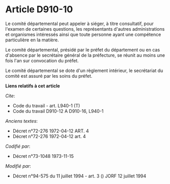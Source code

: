 # Article D910-10

Le comité départemental peut appeler à siéger, à titre consultatif, pour l'examen de certaines questions, les représentants
d'autres administrations et organismes intéressés ainsi que toute personne ayant une compétence particulière en la matière.

Le comité départemental, présidé par le préfet du département ou en cas d'absence par le secrétaire général de la préfecture,
se réunit au moins une fois l'an sur convocation du préfet.

Le comité départemental se dote d'un règlement intérieur, le secrétariat du comité est assuré par les soins du préfet.

**Liens relatifs à cet article**

_Cite_:

  - Code du travail - art. L940-1 (T)
  - Code du travail D910-12 A D910-16, L940-1

_Anciens textes_:

  - Décret n°72-276 1972-04-12 ART. 4
  - Décret n°72-276 1972-04-12 art. 4

_Codifié par_:

  - Décret n°73-1048 1973-11-15

_Modifié par_:

  - Décret n°94-575 du 11 juillet 1994 - art. 3 () JORF 12 juillet 1994
